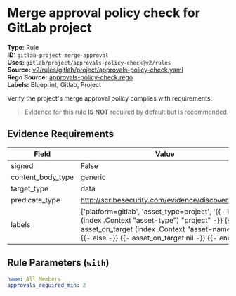 # Merge approval policy check for GitLab project  
**Type:** Rule  
**ID:** `gitlab-project-merge-approval`  
**Uses:** `gitlab/project/approvals-policy-check@v2/rules`  
**Source:** [v2/rules/gitlab/project/approvals-policy-check.yaml](https://github.com/scribe-public/sample-policies/v2/rules/gitlab/project/approvals-policy-check.yaml)  
**Rego Source:** [approvals-policy-check.rego](https://github.com/scribe-public/sample-policies/v2/rules/gitlab/project/approvals-policy-check.rego)  
**Labels:** Blueprint, Gitlab, Project  

Verify the project's merge approval policy complies with requirements.

> Evidence for this rule **IS NOT** required by default but is recommended.


## Evidence Requirements  
| Field | Value |
|-------|-------|
| signed | False |
| content_body_type | generic |
| target_type | data |
| predicate_type | http://scribesecurity.com/evidence/discovery/v0.1 |
| labels | ['platform=gitlab', 'asset_type=project', '{{- if eq (index .Context "asset-type") "project" -}} {{- asset_on_target (index .Context "asset-name") -}} {{- else -}} {{- asset_on_target nil -}} {{- end -}}'] |

## Rule Parameters (`with`)  
```yaml
name: All Members
approvals_required_min: 2
```

